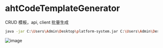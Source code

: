 # ahtCodeTemplateGenerator
CRUD 模板，api, client 批量生成

```bash
java -jar C:\Users\Admin\Desktop\platform-system.jar C:\Users\Admin\Desktop\platform_system  platform_system system_org
```



![image](https://user-images.githubusercontent.com/18577499/111151375-5623b200-85ca-11eb-93ce-363b5fa1ee91.png)

